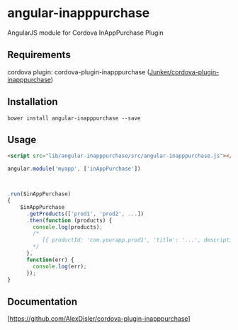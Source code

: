 # angular-inapppurchase
AngularJS module for Cordova InAppPurchase Plugin

## Requirements
cordova plugin: cordova-plugin-inapppurchase ([Junker/cordova-plugin-inapppurchase](https://github.com/Junker/cordova-plugin-inapppurchase))

## Installation
```shell
bower install angular-inapppurchase --save
```

## Usage
```html
<script src="lib/angular-inapppurchase/src/angular-inapppurchase.js"></script>
```

```javascript
angular.module('myapp', ['inAppPurchase'])



.run($inAppPurchase)
{
	$inAppPurchase
	  .getProducts(['prod1', 'prod2', ...])
	  .then(function (products) {
	    console.log(products);
	    /*
	       [{ productId: 'com.yourapp.prod1', 'title': '...', description: '...', currency: '...', price: '...' }, ...]
	    */
	  },
	  function(err) {
		console.log(err);
	  });
}

```

## Documentation
[https://github.com/AlexDisler/cordova-plugin-inapppurchase]
